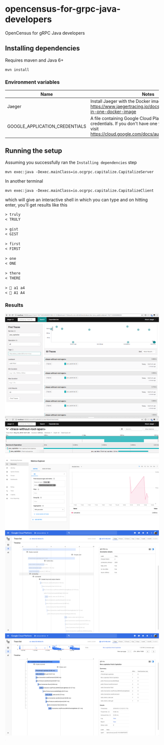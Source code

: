 # opencensus-for-grpc-java-developers
OpenCensus for gRPC Java developers

## Installing dependencies

Requires maven and Java 6+

```shell
mvn install
```

### Environment variables

Name|Notes
---|---
Jaeger|Install Jaeger with the Docker image as per https://www.jaegertracing.io/docs/getting-started/#all-in-one-docker-image
GOOGLE_APPLICATION_CREDENTIALS|A file containing Google Cloud Platform project credentials. If you don't have one yet installed, please visit https://cloud.google.com/docs/authentication/production

## Running the setup

Assuming you successfully ran the `Installing dependencies` step
```shell
mvn exec:java -Dexec.mainClass=io.ocgrpc.capitalize.CapitalizeServer
```

In another terminal
```shell
mvn exec:java -Dexec.mainClass=io.ocgrpc.capitalize.CapitalizeClient
```

which will give an interactive shell in which you can type and on hitting
enter, you'll get results like this

```shell
> truly
< TRULY

> gist
< GIST

> first
< FIRST

> one
< ONE

> there
< THERE

> 🚀 a1 a4
< 🚀 A1 A4
```

### Results
![](./screenshots/jaeger-multiple.png)
![](./screenshots/jaeger-single.png)
![](./screenshots/stackdriver-monitoring.png)
![](./screenshots/jedis-traces-connecting-detailed.png)
![](./screenshots/jedis-traces-connected.png)
![](./screenshots/jedis-traces-on-error-general.png)
